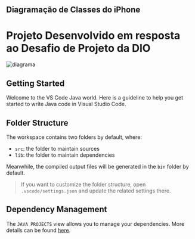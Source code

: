## Diagramação de Classes do iPhone
# Projeto Desenvolvido em resposta ao Desafio de Projeto da DIO

![diagrama](https://github.com/S3R6104BR3U/Diagramacao-Classes-iPhone/assets/86629519/9f24f56c-b563-469a-9240-fc0f7011138f)

## Getting Started
Welcome to the VS Code Java world. Here is a guideline to help you get started to write Java code in Visual Studio Code.

## Folder Structure

The workspace contains two folders by default, where:

- `src`: the folder to maintain sources
- `lib`: the folder to maintain dependencies

Meanwhile, the compiled output files will be generated in the `bin` folder by default.

> If you want to customize the folder structure, open `.vscode/settings.json` and update the related settings there.

## Dependency Management

The `JAVA PROJECTS` view allows you to manage your dependencies. More details can be found [here](https://github.com/microsoft/vscode-java-dependency#manage-dependencies).



